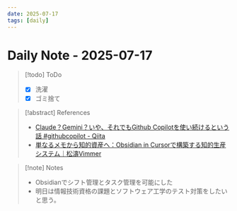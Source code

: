 ```yaml
---
date: 2025-07-17
tags: [daily]
---
```


# Daily Note - 2025-07-17

> [!todo] ToDo
> - [x] 洗濯
> - [x] ゴミ捨て

> [!abstract] References
> - [Claude？Gemini？いや、それでもGithub Copilotを使い続けるという話 #githubcopilot - Qiita](https://qiita.com/CinnamonSea2073/items/4bca9196723ac48e40b2)
> - [単なるメモから知的資産へ：Obsidian in Cursorで構築する知的生産システム｜松濤Vimmer](https://note.com/shotovim/n/n5833578984bf)

> [!note] Notes
> - Obsidianでシフト管理とタスク管理を可能にした
> - 明日は情報技術資格の課題とソフトウェア工学のテスト対策をしたいと思う。
